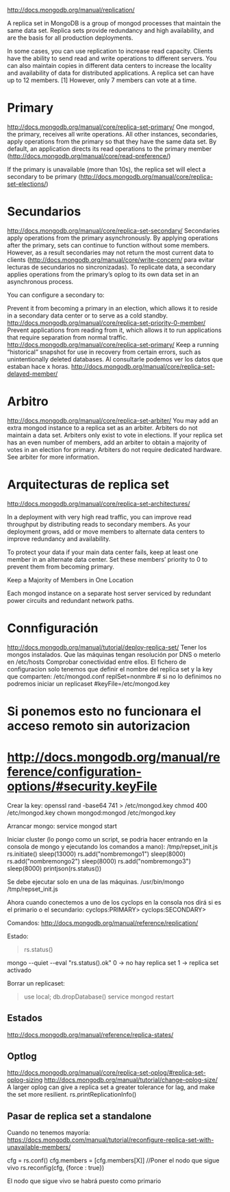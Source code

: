 http://docs.mongodb.org/manual/replication/

A replica set in MongoDB is a group of mongod processes that maintain the same data set. Replica sets provide redundancy and high availability, and are the basis for all production deployments.

In some cases, you can use replication to increase read capacity. Clients have the ability to send read and write operations to different servers. You can also maintain copies in different data centers to increase the locality and availability of data for distributed applications.
A replica set can have up to 12 members. [1] However, only 7 members can vote at a time.

# Primary
http://docs.mongodb.org/manual/core/replica-set-primary/
One mongod, the primary, receives all write operations. All other instances, secondaries, apply operations from the primary so that they have the same data set.
By default, an application directs its read operations to the primary member (http://docs.mongodb.org/manual/core/read-preference/)

If the primary is unavailable (more than 10s), the replica set will elect a secondary to be primary (http://docs.mongodb.org/manual/core/replica-set-elections/)


# Secundarios
http://docs.mongodb.org/manual/core/replica-set-secondary/
Secondaries apply operations from the primary asynchronously. By applying operations after the primary, sets can continue to function without some members. However, as a result secondaries may not return the most current data to clients (http://docs.mongodb.org/manual/core/write-concern/ para evitar lecturas de secundarios no sincronizadas).
To replicate data, a secondary applies operations from the primary’s oplog to its own data set in an asynchronous process.

You can configure a secondary to:

Prevent it from becoming a primary in an election, which allows it to reside in a secondary data center or to serve as a cold standby. http://docs.mongodb.org/manual/core/replica-set-priority-0-member/
Prevent applications from reading from it, which allows it to run applications that require separation from normal traffic. http://docs.mongodb.org/manual/core/replica-set-primary/
Keep a running “historical” snapshot for use in recovery from certain errors, such as unintentionally deleted databases. Al consultarle podemos ver los datos que estaban hace x horas. http://docs.mongodb.org/manual/core/replica-set-delayed-member/


# Arbitro
http://docs.mongodb.org/manual/core/replica-set-arbiter/
You may add an extra mongod instance to a replica set as an arbiter. Arbiters do not maintain a data set. Arbiters only exist to vote in elections. If your replica set has an even number of members, add an arbiter to obtain a majority of votes in an election for primary. Arbiters do not require dedicated hardware. See arbiter for more information.


# Arquitecturas de replica set
http://docs.mongodb.org/manual/core/replica-set-architectures/

In a deployment with very high read traffic, you can improve read throughput by distributing reads to secondary members. As your deployment grows, add or move members to alternate data centers to improve redundancy and availability.

To protect your data if your main data center fails, keep at least one member in an alternate data center. Set these members’ priority to 0 to prevent them from becoming primary.

Keep a Majority of Members in One Location

Each mongod instance on a separate host server serviced by redundant power circuits and redundant network paths.



# Connfiguración
http://docs.mongodb.org/manual/tutorial/deploy-replica-set/
Tener los mongos instalados.
Que las máquinas tengan resolución por DNS o meterlo en /etc/hosts
Comprobar conectividad entre ellos.
El fichero de configuracion solo tenemos que definir el nombre del replica set y la key que comparten:
/etc/mongod.conf
replSet=nonmbre # si no lo definimos no podremos iniciar un replicaset
#keyFile=/etc/mongod.key
# Si ponemos esto no funcionara el acceso remoto sin autorizacion
# http://docs.mongodb.org/manual/reference/configuration-options/#security.keyFile

Crear la key:
openssl rand -base64 741 > /etc/mongod.key
chmod 400 /etc/mongod.key
chown mongod:mongod /etc/mongod.key

Arrancar mongo:
service mongod start

Iniciar cluster (lo pongo como un script, se podria hacer entrando en la consola de mongo y ejecutando los comandos a mano):
/tmp/repset_init.js
rs.initiate()
sleep(13000)
rs.add("nombremongo1")
sleep(8000)
rs.add("nombremongo2")
sleep(8000)
rs.add("nombremongo3")
sleep(8000)
printjson(rs.status())

Se debe ejecutar solo en una de las máquinas.
/usr/bin/mongo /tmp/repset_init.js 

Ahora cuando conectemos a uno de los cyclops en la consola nos dirá si es el primario o el secundario:
cyclops:PRIMARY>
cyclops:SECONDARY>


Comandos:
http://docs.mongodb.org/manual/reference/replication/

Estado:
> rs.status()

mongo --quiet --eval "rs.status().ok"
0  -> no hay replica set
1  -> replica set activado



Borrar un replicaset:
> use local;
> db.dropDatabase()
service mongod restart


## Estados
http://docs.mongodb.org/manual/reference/replica-states/


## Optlog
http://docs.mongodb.org/manual/core/replica-set-oplog/#replica-set-oplog-sizing
http://docs.mongodb.org/manual/tutorial/change-oplog-size/
A larger oplog can give a replica set a greater tolerance for lag, and make the set more resilient.
rs.printReplicationInfo() 


## Pasar de replica set a standalone

Cuando no tenemos mayoría: https://docs.mongodb.com/manual/tutorial/reconfigure-replica-set-with-unavailable-members/

cfg = rs.conf()
cfg.members = [cfg.members[X]] //Poner el nodo que sigue vivo
rs.reconfig(cfg, {force : true})

El nodo que sigue vivo se habrá puesto como primario

